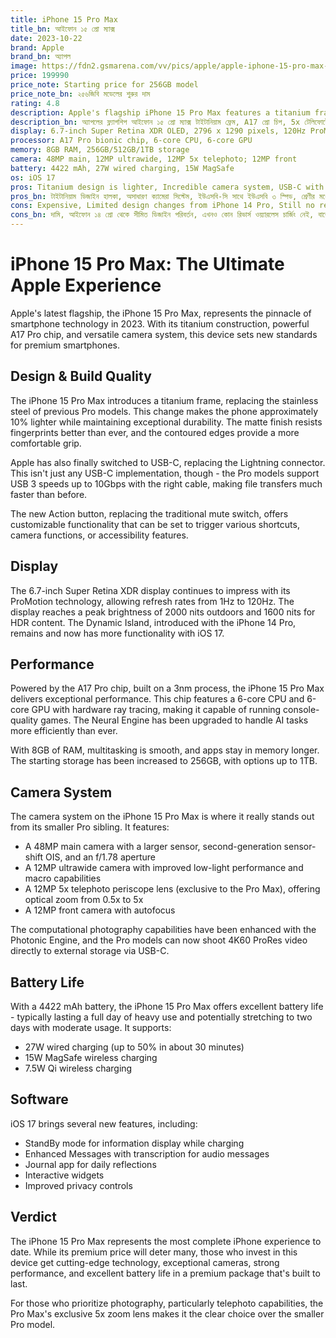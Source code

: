 ```yaml
---
title: iPhone 15 Pro Max
title_bn: আইফোন ১৫ প্রো ম্যাক্স
date: 2023-10-22
brand: Apple
brand_bn: অ্যাপল
image: https://fdn2.gsmarena.com/vv/pics/apple/apple-iphone-15-pro-max-1.jpg
price: 199990
price_note: Starting price for 256GB model
price_note_bn: ২৫৬জিবি মডেলের শুরুর দাম
rating: 4.8
description: Apple's flagship iPhone 15 Pro Max features a titanium frame, A17 Pro chip, enhanced cameras with a 5x telephoto lens, and the new Action button replacing the mute switch.
description_bn: অ্যাপলের ফ্ল্যাগশিপ আইফোন ১৫ প্রো ম্যাক্স টাইটানিয়াম ফ্রেম, A17 প্রো চিপ, 5x টেলিফোটো লেন্স সহ উন্নত ক্যামেরা এবং মিউট সুইচ প্রতিস্থাপনকারী নতুন অ্যাকশন বাটন সহ আসে।
display: 6.7-inch Super Retina XDR OLED, 2796 x 1290 pixels, 120Hz ProMotion
processor: A17 Pro bionic chip, 6-core CPU, 6-core GPU
memory: 8GB RAM, 256GB/512GB/1TB storage
camera: 48MP main, 12MP ultrawide, 12MP 5x telephoto; 12MP front
battery: 4422 mAh, 27W wired charging, 15W MagSafe
os: iOS 17
pros: Titanium design is lighter, Incredible camera system, USB-C with USB 3 speeds, Best-in-class performance, Excellent battery life
pros_bn: টাইটানিয়াম ডিজাইন হালকা, অসাধারণ ক্যামেরা সিস্টেম, ইউএসবি-সি সাথে ইউএসবি ৩ স্পিড, শ্রেণীর মধ্যে সেরা পারফরম্যান্স, চমৎকার ব্যাটারি লাইফ
cons: Expensive, Limited design changes from iPhone 14 Pro, Still no reverse wireless charging, No charger in the box
cons_bn: দামি, আইফোন ১৪ প্রো থেকে সীমিত ডিজাইন পরিবর্তন, এখনও কোন রিভার্স ওয়্যারলেস চার্জিং নেই, বাক্সে চার্জার নেই
---
```


# iPhone 15 Pro Max: The Ultimate Apple Experience

Apple's latest flagship, the iPhone 15 Pro Max, represents the pinnacle of smartphone technology in 2023. With its titanium construction, powerful A17 Pro chip, and versatile camera system, this device sets new standards for premium smartphones.

## Design & Build Quality

The iPhone 15 Pro Max introduces a titanium frame, replacing the stainless steel of previous Pro models. This change makes the phone approximately 10% lighter while maintaining exceptional durability. The matte finish resists fingerprints better than ever, and the contoured edges provide a more comfortable grip.

Apple has also finally switched to USB-C, replacing the Lightning connector. This isn't just any USB-C implementation, though - the Pro models support USB 3 speeds up to 10Gbps with the right cable, making file transfers much faster than before.

The new Action button, replacing the traditional mute switch, offers customizable functionality that can be set to trigger various shortcuts, camera functions, or accessibility features.

## Display

The 6.7-inch Super Retina XDR display continues to impress with its ProMotion technology, allowing refresh rates from 1Hz to 120Hz. The display reaches a peak brightness of 2000 nits outdoors and 1600 nits for HDR content. The Dynamic Island, introduced with the iPhone 14 Pro, remains and now has more functionality with iOS 17.

## Performance

Powered by the A17 Pro chip, built on a 3nm process, the iPhone 15 Pro Max delivers exceptional performance. This chip features a 6-core CPU and 6-core GPU with hardware ray tracing, making it capable of running console-quality games. The Neural Engine has been upgraded to handle AI tasks more efficiently than ever.

With 8GB of RAM, multitasking is smooth, and apps stay in memory longer. The starting storage has been increased to 256GB, with options up to 1TB.

## Camera System

The camera system on the iPhone 15 Pro Max is where it really stands out from its smaller Pro sibling. It features:

- A 48MP main camera with a larger sensor, second-generation sensor-shift OIS, and an f/1.78 aperture
- A 12MP ultrawide camera with improved low-light performance and macro capabilities
- A 12MP 5x telephoto periscope lens (exclusive to the Pro Max), offering optical zoom from 0.5x to 5x
- A 12MP front camera with autofocus

The computational photography capabilities have been enhanced with the Photonic Engine, and the Pro models can now shoot 4K60 ProRes video directly to external storage via USB-C.

## Battery Life

With a 4422 mAh battery, the iPhone 15 Pro Max offers excellent battery life - typically lasting a full day of heavy use and potentially stretching to two days with moderate usage. It supports:

- 27W wired charging (up to 50% in about 30 minutes)
- 15W MagSafe wireless charging
- 7.5W Qi wireless charging

## Software

iOS 17 brings several new features, including:

- StandBy mode for information display while charging
- Enhanced Messages with transcription for audio messages
- Journal app for daily reflections
- Interactive widgets
- Improved privacy controls

## Verdict

The iPhone 15 Pro Max represents the most complete iPhone experience to date. While its premium price will deter many, those who invest in this device get cutting-edge technology, exceptional cameras, strong performance, and excellent battery life in a premium package that's built to last.

For those who prioritize photography, particularly telephoto capabilities, the Pro Max's exclusive 5x zoom lens makes it the clear choice over the smaller Pro model.
